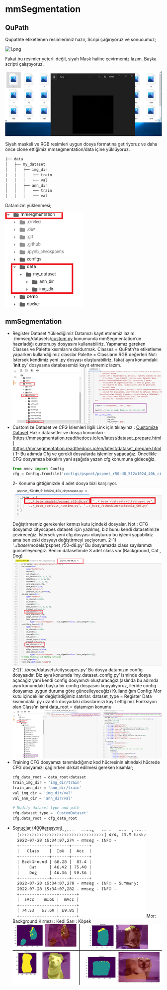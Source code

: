 # mmSegmentation

## QuPath

Qupathte etiketlenen resimlerimiz hazır, Scripi çağırıyoruz ve sonucumuz;

![1.png](R/1.png)

Fakat bu resimler yeterli değil, siyah Mask haline çevirmemiz lazım.
Başka scripti çalıştıyoruz.

![Untitled](images_readme/Untitled.png)

Siyah maskeli ve RGB resimleri uygun dosya formatına getiriyoruz ve daha önce clone ettiğimiz mmsegmentation/data içine yüklüyoruz.

```python
├── data
│   ├── my_dataset
│   │   ├── img_dir
│   │   │   ├── train
│   │   │   ├── val
│   │   ├── ann_dir
│   │   │   ├── train
│   │   │   ├── val

```

Datamızın yüklenmesi;

![Untitled](images_readme/Untitled%201.png)

## mmSegmentation

- Register Dataset
  Yüklediğimiz Datamızı kayıt etmemiz lazım.
  ./mmseg/datasets/[custom.py](http://custom.py) konumunda mmSegmentation’un hazırladığı custom.py dosyasını kullanabiliriz.
  Yapmamız gereken Classes ve Palette kısımlarını doldurmak.
  Classes = QuPath’te etiketleme yaparken kullandığımız classlar
  Palette = Classların RGB değerleri
  Not: İstersek kendimiz yeni .py dosyası oluşturabiliriz, fakat aynı konumdaki ‘**init**.py’ dosyasına databasemizi kayıt etmemiz lazım.
  ![Untitled](images_readme/Untitled%202.png)
- Customize Dataset ve CFG İslemleri
  İlgili Link için tıklayınız : [Customize Dataset](https://github.com/MengzhangLI/mmsegmentation/blob/add_doc_customization_dataset/docs/en/tutorials/customize_datasets.md)
  Hazır datasetler ve dosya konumları :[https://mmsegmentation.readthedocs.io/en/latest/dataset_prepare.html](https://mmsegmentation.readthedocs.io/en/latest/dataset_prepare.html)
  1- Bu adımda Cfg ve gerekli dosyalarda işlemler yapacağız.
  Öncelikle CFG dosyamıza bakalım yani aşağıda yazan cfg konumuna gideceğiz.
  ```python
  from mmcv import Config
  cfg = Config.fromfile('configs/pspnet/pspnet_r50-d8_512x1024_40k_cityscapes.py')
  ```
  2- Konuma gittiğimizde 4 adet dosya bizi karşılıyor.
  ![Untitled](images_readme/Untitled%203.png)
  Değiştirmemiz gerekenler kırmızı kutu içindeki dosyalar.
  Not : CFG dosyamız cityscapes dataseti için yazılmış, biz bunu kendi datasetimize çevireceğiz. İstersek yeni cfg dosyası oluışturup bu işlemi yapabiliriz ama ben eski dosyayı değiştirmeyi seçiyorum.
  2-1) '../_base_/models/pspnet_r50-d8.py'
  Bu dosyamızda class sayılarımızı güncelleyeceğiz.
  Benim datasetimde 3 adet class var.(Background, Cat , Dog)
  ![Untitled](images_readme/Untitled%204.png)
  2-2)'../_base_/datasets/cityscapes.py'
  Bu dosya datamızın config dosyasıdır. Biz aynı konumda ‘my_dataset_config.py’ isminde dosya açacağız yani kendi config dosyamızı oluşturacağız.(aslında bu adımda aynı konumdaki başka bir config dosyasını kopyalıyoruz, ileride config dosyamızı uygun duruma göre güncelleyeceğiz)
  Kullandığım Config:
  Mor kutu içindekiler değiştirdiğimiz satırlar.
  dataset_type = Register Data kısmındaki .py uzantılı dosyadaki classlarmızı kayıt ettiğimiz Fonksiyon olan Class’ın ismi
  data_root = datamızın konumu
  ![Untitled](images_readme/Untitled%205.png)
- Training
  CFG dosyamızı tanımladığımız kod hücresinin altındaki hücrede CFG dosyamızı çağırırken dikkat edilmesi gereken kısımlar;
  ```python
  cfg_data_root = data_root+dataset
  train_img_dir = 'img_dir/train'
  train_ann_dir = 'ann_dir/train'
  val_img_dir = 'img_dir/val'
  val_ann_dir = 'ann_dir/val'
  ```
  ```python
  # Modify dataset type and path
  cfg.dataset_type = 'CustomDataset'
  cfg.data_root = cfg_data_root
  ```
- Sonuçlar (400iterasyon)
  ![Untitled](images_readme/Untitled%206.png)
  Mor: Background
  Kırmızı : Kedi
  Sarı : Köpek
  ![Untitled](images_readme/Untitled%207.png)
